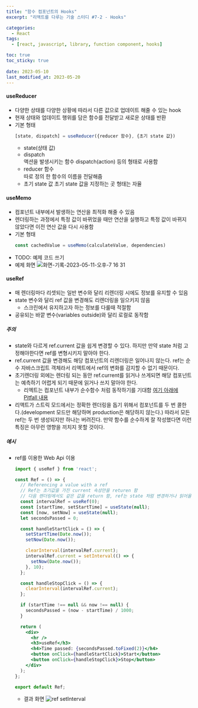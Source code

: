 ```yaml
---
title: "함수 컴포넌트의 Hooks"
excerpt: "리액트를 다루는 기술 스터디 #7-2 - Hooks"

categories:
  - React
tags:
  - [react, javascript, library, function component, hooks]

toc: true
toc_sticky: true
 
date: 2023-05-10
last_modified_at: 2023-05-20
---
```


#### useReducer
- 다양한 상태를 다양한 상황에 따라서 다른 값으로 업데이트 해줄 수 있는 hook
- 현재 상태와 업데이트 행위를 담은 함수를 전달받고 새로운 상태를 반환
- 기본 형태
  ```js
  [state, dispatch] = useReducer({reducer 함수}, {초기 state 값})
  ```
  - state(상태 값)
  - dispatch    
    액션을 발생시키는 함수
    dispatch(action) 등의 형태로 사용함
  - reducer 함수     
    따로 정의 한 함수의 이름을 전달해줌
  - 초기 state 값
    초기 state 값을 지정하는 곳
    형태는 자율

#### useMemo
- 컴포넌트 내부에서 발생하는 연산을 최적화 해줄 수 있음
- 렌더링하는 과정에서 특정 값이 바뀌었을 때만 연산을 실행하고 특정 값이 바뀌지 않았다면 이전 연산 값을 다시 사용함
- 기본 형태
  ```js
  const cachedValue = useMemo(calculateValue, dependencies)
  ```
- TODO: 예제 코드 쓰기
- 예제 화면
  ![화면-기록-2023-05-11-오후-7 16 31](https://github.com/sunmerrr/sunmerrr.github.io/assets/65106740/7e4184bb-ea74-400d-80e6-6bb3f9a2ef38)


#### useRef
- 매 렌더링마다 리셋되는 일반 변수와 달리 리렌더링 시에도 정보를 유지할 수 있음
- state 변수와 달리 ref 값을 변경해도 리렌더링을 일으키지 않음
  - 스크린에서 유지하고자 하는 정보를 다룰때 적절함
- 공유되는 바깥 변수(variables outside)와 달리 로컬로 동작함

##### 주의
- state와 다르게 ref.current 값을 쉽게 변경할 수 있다. 하지만 만약 state 처럼 고정해야한다면 ref를 변형시키지 말아야 한다.
- ref.current 값을 변경해도 해당 컴포넌트의 리렌더링은 일어나지 않는다. ref는 순수 자바스크립트 객체라서 리액트에서 ref의 변화를 감지할 수 없기 때문이다.
- 초기렌더링 외에는 렌더링 되는 동안 ref.current를 읽거나 쓰게되면 해당 컴포넌트는 예측하기 어렵게 되기 때문에 읽거나 쓰지 말아야 한다.
  - 리엑트는 컴포넌트 내부가 순수함수 처럼 동작하기를 기대함 [여기 아래에 Pitfall 내용](https://react.dev/reference/react/useRef#examples-value)
- 리액트가 스트릭 모드에서는 정확한 렌더링을 돕기 위해서 컴포넌트를 두 번 콜한다.(development 모드만 해당하며 production은 해당하지 않는다.) 따라서 모든 ref는 두 번 생성되지만 하나는 버려진다. 만약 함수를 순수하게 잘 작성했다면 이런 특징은 아무런 영향을 끼치지 못할 것이다.

##### 예시
- ref를 이용한 Web Api 이용
  ```jsx
  import { useRef } from 'react';

  const Ref = () => {
    // Referencing a value with a ref
    // Ref는 초기값을 가진 current 속성만을 returen 함
    // 다음 렌더링에서도 같은 값을 return 함, ref는 state 처럼 변경하거나 읽어올 수 있지만 ref를 변경한다고 해서 리렌더링이 일어나지는 않음
    const intervalRef = useRef(0);
    const [startTime, setStartTime] = useState(null);
    const [now, setNow] = useState(null);
    let secondsPassed = 0;

    const handleStartClick = () => {
      setStartTime(Date.now());
      setNow(Date.now());

      clearInterval(intervalRef.current);
      intervalRef.current = setInterval(() => {
        setNow(Date.now());
      }, 10);
    };

    const handleStopClick = () => {
      clearInterval(intervalRef.current);
    };

    if (startTime !== null && now !== null) {
      secondsPassed = (now - startTime) / 1000;
    }

    return (
      <div>
        <hr />
        <h3>useRef</h3>
        <h4>Time passed: {secondsPassed.toFixed(2)}</h4>
        <button onClick={handleStartClick}>Start</button>
        <button onClick={handleStopClick}>Stop</button>
      </div>
    );
  };

  export default Ref;

  ```
  - 결과 화면
    ![ref setInterval](https://github.com/sunmerrr/sunmerrr.github.io/assets/65106740/ec282442-e6dd-473a-b555-efeb2d121bdd)

